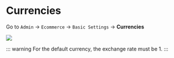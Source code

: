 # Currencies

Go to `Admin` -> `Ecommerce` -> `Basic Settings` -> **Currencies**

![](images/currencies.png)

::: warning
For the default currency, the exchange rate must be 1.
:::